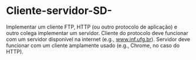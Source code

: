 # Cliente-servidor-SD-
Implementar um cliente FTP, HTTP (ou outro protocolo de aplicação) e outro colega implementar um servidor. Cliente do protocolo deve funcionar com um servidor disponível na internet (e.g., www.inf.ufg.br). Servidor deve funcionar com um cliente amplamente usado (e.g., Chrome, no caso do HTTP).
